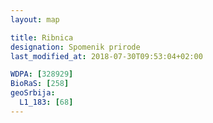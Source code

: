 ```yaml
---
layout: map

title: Ribnica
designation: Spomenik prirode
last_modified_at: 2018-07-30T09:53:04+02:00

WDPA: [328929]
BioRaS: [258]
geoSrbija:
  L1_183: [68]
---
```

